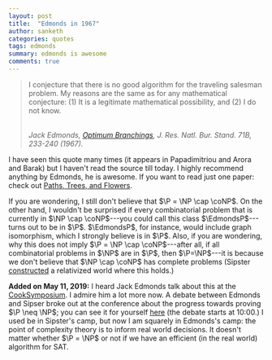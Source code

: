 ```yaml
---
layout: post
title:  "Edmonds in 1967"
author: sanketh
categories: quotes
tags: edmonds
summary: edmonds is awesome
comments: true
---
```


<div style="display:none;">
$$
\newcommand{\P}{\text{P}}
\newcommand{\EdmondsP}{\text{EdmondsP}}
\newcommand{\NP}{\text{NP}}
\newcommand{\coNP}{\text{coNP}}
\newcommand{\BQP}{\text{BQP}}
$$
</div>

<blockquote>
<p>
I conjecture that there is no good algorithm for the traveling salesman problem.  My reasons are the same as for any mathematical conjecture: (1) It is a legitimate mathematical possibility, and (2) I  do not know. 
</p><br>
<cite>Jack Edmonds, <a href="https://nvlpubs.nist.gov/nistpubs/jres/71b/jresv71bn4p233_a1b.pdf">Optimum Branchings</a>, J. Res. Natl. Bur. Stand. 71B, 233-240 (1967). </cite>
</blockquote>

I have seen this quote many times (it appears in ‎Papadimitriou and Arora and Barak) but I haven't read the source till today. I highly recommend anything by Edmonds, he is awesome. If you want to read just one paper: check out [Paths, Trees, and Flowers](https://doi.org/10.4153/CJM-1965-045-4). 

If you are wondering, I still don't believe that $\P = \NP \cap \coNP$. On the other hand, I wouldn't be surprised if every combinatorial problem that is currently in $\NP \cap \coNP$---you could call this class $\EdmondsP$---turns out to be in $\P$. $\EdmondsP$, for instance, would include graph isomorphism, which I strongly believe is in $\P$. Also, if you are wondering, why this does not imply $\P = \NP \cap \coNP$---after all, if all combinatorial problems in $\NP$ are in $\P$, then $\P=\NP$---it is because we don't believe that $\NP \cap \coNP$ has complete problems (Sipster [constructed](https://doi.org/10.1007/BFb0012797) a relativized world where this holds.)

**Added on May 11, 2019:** I heard Jack Edmonds talk about this at the [CookSymposium](http://www.fields.utoronto.ca/activities/18-19/NP50). I admire him a lot more now. A debate between Edmonds and Sipser broke out at the conference about the progress towards proving $\P \neq \NP$; you can see it for yourself [here](http://www.fields.utoronto.ca/talks/Adventures-Complexity) (the debate starts at 10:00.) I used be in Sipster's camp, but now I am squarely in Edmonds's camp: the point of complexity theory is to inform real world decisions. It doesn't matter whether $\P = \NP$ or not if we have an efficient (in the real world) algorithm for SAT.
